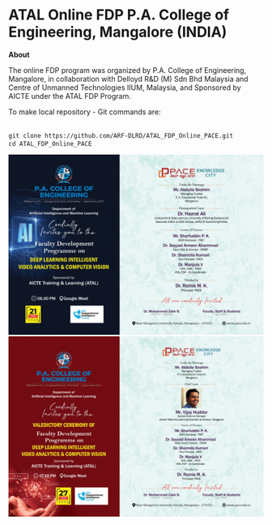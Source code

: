 # ATAL Online FDP P.A. College of Engineering, Mangalore (INDIA)

**About**

The online FDP program was organized by P.A. College of Engineering, Mangalore, in collaboration with Delloyd R&D (M) Sdn Bhd Malaysia and Centre of Unmanned Technologies IIUM, Malaysia, and Sponsored by AICTE under the ATAL FDP Program.

To make local repository - Git commands are:
```

git clone https://github.com/ARF-DLRD/ATAL_FDP_Online_PACE.git
cd ATAL_FDP_Online_PACE

```

![Invitation_Inuagration](./images/invitation1.jpeg)\
![Invitation_2](./images/invitation2.jpeg)